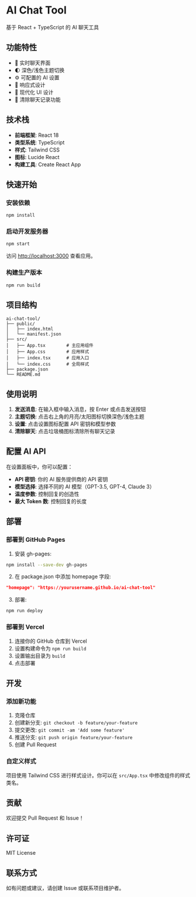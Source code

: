 # AI Chat Tool

基于 React + TypeScript 的 AI 聊天工具

## 功能特性

- 💬 实时聊天界面
- 🌓 深色/浅色主题切换
- ⚙️ 可配置的 AI 设置
- 📱 响应式设计
- 🎨 现代化 UI 设计
- 🧹 清除聊天记录功能

## 技术栈

- **前端框架**: React 18
- **类型系统**: TypeScript
- **样式**: Tailwind CSS
- **图标**: Lucide React
- **构建工具**: Create React App

## 快速开始

### 安装依赖

```bash
npm install
```

### 启动开发服务器

```bash
npm start
```

访问 [http://localhost:3000](http://localhost:3000) 查看应用。

### 构建生产版本

```bash
npm run build
```

## 项目结构

```
ai-chat-tool/
├── public/
│   ├── index.html
│   └── manifest.json
├── src/
│   ├── App.tsx        # 主应用组件
│   ├── App.css        # 应用样式
│   ├── index.tsx      # 应用入口
│   └── index.css      # 全局样式
├── package.json
└── README.md
```

## 使用说明

1. **发送消息**: 在输入框中输入消息，按 Enter 或点击发送按钮
2. **主题切换**: 点击右上角的月亮/太阳图标切换深色/浅色主题
3. **设置**: 点击设置图标配置 API 密钥和模型参数
4. **清除聊天**: 点击垃圾桶图标清除所有聊天记录

## 配置 AI API

在设置面板中，你可以配置：

- **API 密钥**: 你的 AI 服务提供商的 API 密钥
- **模型选择**: 选择不同的 AI 模型（GPT-3.5, GPT-4, Claude 3）
- **温度参数**: 控制回复的创造性
- **最大 Token 数**: 控制回复的长度

## 部署

### 部署到 GitHub Pages

1. 安装 gh-pages:
```bash
npm install --save-dev gh-pages
```

2. 在 package.json 中添加 homepage 字段:
```json
"homepage": "https://yourusername.github.io/ai-chat-tool"
```

3. 部署:
```bash
npm run deploy
```

### 部署到 Vercel

1. 连接你的 GitHub 仓库到 Vercel
2. 设置构建命令为 `npm run build`
3. 设置输出目录为 `build`
4. 点击部署

## 开发

### 添加新功能

1. 克隆仓库
2. 创建新分支: `git checkout -b feature/your-feature`
3. 提交更改: `git commit -am 'Add some feature'`
4. 推送分支: `git push origin feature/your-feature`
5. 创建 Pull Request

### 自定义样式

项目使用 Tailwind CSS 进行样式设计。你可以在 `src/App.tsx` 中修改组件的样式类名。

## 贡献

欢迎提交 Pull Request 和 Issue！

## 许可证

MIT License

## 联系方式

如有问题或建议，请创建 Issue 或联系项目维护者。
